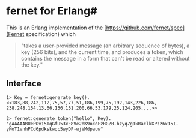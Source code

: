 # fernet for Erlang#

This is an Erlang implementation of the [https://github.com/fernet/spec](Fernet
specification) which

 > "takes a user-provided message (an arbitrary sequence of
 > bytes), a key (256 bits), and the current time, and produces a token, which
 > contains the message in a form that can't be read or altered without the key."

## Interface ##

    1> Key = fernet:generate_key().
    <<183,88,242,112,75,57,77,51,186,199,75,192,143,226,186,
    238,248,154,13,66,136,151,200,66,53,179,25,124,205,...>>
    
    2> fernet:generate_token("hello", Key).
    "gAAAAABUePOv15TqGfU53xE8Ve2oK9okoFzRGZB-bzyqZg1kRaclkXPzz6x15I-yHoT1vnhPCd6pdkskwqc5wyDF-wjVMdpauw"
